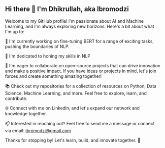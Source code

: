 ## Hi there 👋 I'm Dhikrullah, aka Ibromodzi

Welcome to my GitHub profile! I'm passionate about AI and Machine Learning, and I'm always exploring new horizons. Here's a bit about what I'm up to:

🔭 I'm currently working on fine-tuning BERT for a range of exciting tasks, pushing the boundaries of NLP.

🌱 I'm dedicated to honing my skills in NLP

👯 I'm eager to collaborate on open-source projects that can drive innovation and make a positive impact. If you have ideas or projects in mind, let's join forces and create something amazing together!

📚 Check out my repositories for a collection of resources on Python, Data Science, Machine Learning, and more. Feel free to explore, learn, and contribute.

🌐 Connect with me on LinkedIn, and let's expand our network and knowledge together.

📫 Interested in reaching out? Feel free to send me a message or connect via email: ibromodzi@gmail.com

Thanks for stopping by! Let's learn, build, and innovate together. 🚀



